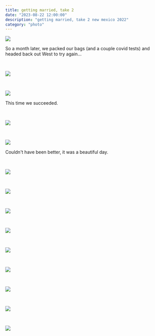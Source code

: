 ```yaml
---
title: getting married, take 2
date: "2023-08-22 12:00:00"
description: "getting married, take 2 new mexico 2022"
category: "photo"
---
```


![ ](https://sosphotoblog.s3.us-east-2.amazonaws.com/blog/2023/2023-08-22/weddingtake2-01.jpg)

So a month later, we packed our bags (and a couple covid tests) and headed back out West to try again...

&nbsp;

![ ](https://sosphotoblog.s3.us-east-2.amazonaws.com/blog/2023/2023-08-22/weddingtake2-02.jpg)

&nbsp;

![ ](https://sosphotoblog.s3.us-east-2.amazonaws.com/blog/2023/2023-08-22/weddingtake2-03.jpg)

This time we succeeded.

&nbsp;

![ ](https://sosphotoblog.s3.us-east-2.amazonaws.com/blog/2023/2023-08-22/weddingtake2-04.jpg)

&nbsp;

![ ](https://sosphotoblog.s3.us-east-2.amazonaws.com/blog/2023/2023-08-22/weddingtake2-05.jpg)

Couldn't have been better, it was a beautiful day.

&nbsp;

![ ](https://sosphotoblog.s3.us-east-2.amazonaws.com/blog/2023/2023-08-22/weddingtake2-06.jpg)

&nbsp;

![ ](https://sosphotoblog.s3.us-east-2.amazonaws.com/blog/2023/2023-08-22/weddingtake2-07.jpg)

&nbsp;

![ ](https://sosphotoblog.s3.us-east-2.amazonaws.com/blog/2023/2023-08-22/weddingtake2-08.jpg)

&nbsp;

![ ](https://sosphotoblog.s3.us-east-2.amazonaws.com/blog/2023/2023-08-22/weddingtake2-09.jpg)

&nbsp;

![ ](https://sosphotoblog.s3.us-east-2.amazonaws.com/blog/2023/2023-08-22/weddingtake2-10.jpg)

&nbsp;

![ ](https://sosphotoblog.s3.us-east-2.amazonaws.com/blog/2023/2023-08-22/weddingtake2-11.jpg)

&nbsp;

![ ](https://sosphotoblog.s3.us-east-2.amazonaws.com/blog/2023/2023-08-22/weddingtake2-13.jpg)

&nbsp;

![ ](https://sosphotoblog.s3.us-east-2.amazonaws.com/blog/2023/2023-08-22/weddingtake2-14.jpg)

&nbsp;

![ ](https://sosphotoblog.s3.us-east-2.amazonaws.com/blog/2023/2023-08-22/weddingtake2-15.jpg)
